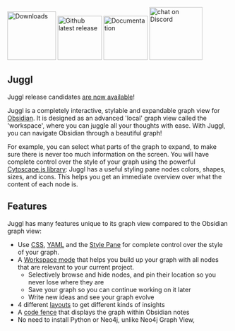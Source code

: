 
<p align="left">
    <a href="https://github.com/HEmile/obsidian-neo4j-graph-view/releases">
        <img src="https://img.shields.io/github/downloads/HEmile/obsidian-neo4j-graph-view/total.svg"
            alt="Downloads" width="110"></a> 
    <a href="https://github.com/HEmile/obsidian-neo4j-graph-view/releases">
        <img src="https://img.shields.io/github/v/release/HEmile/obsidian-neo4j-graph-view"
            alt="Github latest release" width="100"></a>
   <a href="https://publish.obsidian.md/semantic-obsidian/Neo4j+Graph+View+Plugin">
        <img src="https://img.shields.io/badge/docs-Obsidian-blue"
            alt="Documentation" width="100"></a>
    <a href="https://discord.gg/sAmSGpaPgM">
        <img src="https://img.shields.io/discord/794500624163143720?logo=discord"
            alt="chat on Discord" width="120"></a>
</p>

## Juggl 
Juggl release candidates [are now available]( https://juggl.io/Installing+Juggl+pre-releases)!


Juggl is a completely interactive, stylable and expandable graph view for [Obsidian](https://obsidian.md). 
It is designed as an advanced 'local' graph view called the 'workspace', where you can juggle all your thoughts with ease.
With Juggl, you can navigate Obsidian through a beautiful graph!

For example, you can select what parts of the graph to expand, to make sure there is never too much information on the screen.
You will have complete control over the style of your graph using the powerful [Cytoscape.js library](https://js.cytoscape.org):
Juggl has a useful styling pane nodes colors, shapes, sizes, and icons.
This helps you get an immediate overview over what the content of each node is.


## Features
Juggl has many features unique to its graph view compared to the Obsidian graph view:
- Use [CSS](https://juggl.io/Features/Styling/CSS+Styling), [YAML](https://juggl.io/Features/Styling/YAML+Styling) and 
  the [Style Pane](https://juggl.io/Features/Styling/Style+Pane) for complete control over the style of your graph.
- A [Workspace mode](https://juggl.io/Features/Workspace+mode/Workspace+mode) that helps you build up your graph with all nodes that are relevant to your current project.
  - Selectively browse and hide nodes, and pin their location so you never lose where they are
  - Save your graph so you can continue working on it later
  - Write new ideas and see your graph evolve
- 4 different [layouts](https://juggl.io/Features/Layouts) to get different kinds of insights 
- A [code fence](https://juggl.io/Features/Juggl+code+fence) that displays the graph within Obsidian notes 
- No need to install Python or Neo4j, unlike Neo4j Graph View, 



